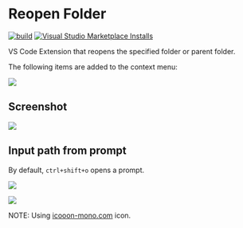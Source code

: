 # Reopen Folder

[![build](https://github.com/winebarrel/vscode-reopen-folder/actions/workflows/build.yml/badge.svg)](https://github.com/winebarrel/vscode-reopen-folder/actions/workflows/build.yml)
[![Visual Studio Marketplace Installs](https://img.shields.io/visual-studio-marketplace/i/winebarrel.reopen-folder?logo=visualstudiocode)](https://marketplace.visualstudio.com/items?itemName=winebarrel.reopen-folder)

VS Code Extension that reopens the specified folder or parent folder.

The following items are added to the context menu:

![](https://user-images.githubusercontent.com/117768/226178538-6a880078-b4c4-4c28-ae8d-8a547b332e3a.png)

## Screenshot

![](https://github.com/winebarrel/vscode-reopen-folder/assets/117768/08e51d7a-a3af-47e5-ab81-bf66c2753381)

## Input path from prompt

By default, `ctrl+shift+o` opens a prompt.

![](https://user-images.githubusercontent.com/117768/226178715-8906e124-f555-4a23-8871-55cc18fd069b.png)

![](https://github.com/winebarrel/vscode-reopen-folder/assets/117768/afb86df5-f63f-4827-8c75-56ee4998052b)

NOTE: Using [icooon-mono.com](https://icooon-mono.com/15429-folder-icon-14/) icon.

